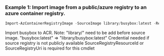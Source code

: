 ### Example 1: Import image from a public/azure registry to an azure container registry.
```powershell
Import-AzContainerRegistryImage -SourceImage library/busybox:latest -ResourceGroupName YourResourceGroupName -RegistryName YourRegistryName -SourceRegistryUri docker.io -TargetTag busybox:latest
```

Import busybox to ACR. Note:
"library/" need to be add before source image. "busybox:latest" => "library/busybox:latest"
Credential needed if source registry is not publicly available
SourceRegistryResourceId or SourceRegistryUri is required for this cmdlet
